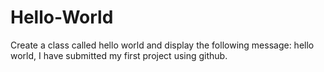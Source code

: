 # Hello-World
Create a class called hello world and display the following message:
 hello world, I have submitted my first project using github.
